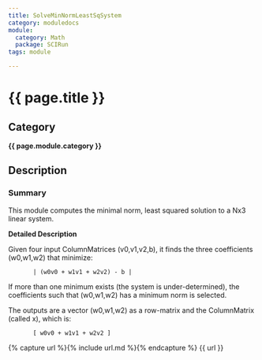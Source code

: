 ```yaml
---
title: SolveMinNormLeastSqSystem
category: moduledocs
module:
  category: Math
  package: SCIRun
tags: module

---
```


# {{ page.title }}

## Category

**{{ page.module.category }}**

## Description

### Summary

This module computes the minimal norm, least squared solution to a Nx3 linear system.

**Detailed Description**

Given four input ColumnMatrices (v0,v1,v2,b), it finds the three coefficients (w0,w1,w2) that minimize:

```
       | (w0v0 + w1v1 + w2v2) - b |
```

If more than one minimum exists (the system is under-determined), the coefficients such that (w0,w1,w2) has a minimum norm is selected.

The outputs are a vector (w0,w1,w2) as a row-matrix and the ColumnMatrix (called x), which is:

```
       [ w0v0 + w1v1 + w2v2 ]
```

{% capture url %}{% include url.md %}{% endcapture %}
{{ url }}
